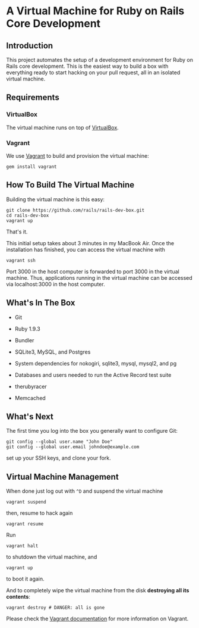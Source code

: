 # A Virtual Machine for Ruby on Rails Core Development

## Introduction

This project automates the setup of a development environment for Ruby on Rails core development. This is the easiest way to build a box with everything ready to start hacking on your pull request, all in an isolated virtual machine.

## Requirements

### VirtualBox

The virtual machine runs on top of [VirtualBox](https://www.virtualbox.org).

### Vagrant

We use [Vagrant](http://vagrantup.com) to build and provision the virtual machine:

    gem install vagrant

## How To Build The Virtual Machine

Building the virtual machine is this easy:

    git clone https://github.com/rails/rails-dev-box.git
    cd rails-dev-box
    vagrant up

That's it.

This initial setup takes about 3 minutes in my MacBook Air. Once the installation has finished, you can access the virtual machine with

    vagrant ssh

Port 3000 in the host computer is forwarded to port 3000 in the virtual machine. Thus, applications running in the virtual machine can be accessed via localhost:3000 in the host computer.

## What's In The Box

* Git

* Ruby 1.9.3

* Bundler

* SQLite3, MySQL, and Postgres

* System dependencies for nokogiri, sqlite3, mysql, mysql2, and pg

* Databases and users needed to run the Active Record test suite

* therubyracer

* Memcached

## What's Next

The first time you log into the box you generally want to configure Git:

    git config --global user.name "John Doe"
    git config --global user.email johndoe@example.com

set up your SSH keys, and clone your fork.

## Virtual Machine Management

When done just log out with `^D` and suspend the virtual machine

    vagrant suspend

then, resume to hack again

    vagrant resume

Run

    vagrant halt

to shutdown the virtual machine, and

    vagrant up

to boot it again.

And to completely wipe the virtual machine from the disk **destroying all its contents**:

    vagrant destroy # DANGER: all is gone

Please check the [Vagrant documentation](http://vagrantup.com/v1/docs/index.html) for more information on Vagrant.
